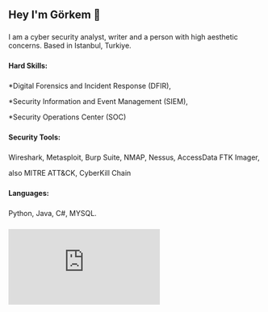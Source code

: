 <h2 align="left">Hey I'm Görkem 👋</h2>

###

<p align="left"> I am a cyber security analyst, writer and a person with high aesthetic concerns. Based in Istanbul, Turkiye. </p>

###

<h4 align="left">Hard Skills: </h4>

###

<p> *Digital Forensics and Incident Response (DFIR), </p>
<p> *Security Information and Event Management (SIEM), </p>
<p> *Security Operations Center (SOC) </p>

###

<h4 align="left"> Security Tools: </h4>

###

<p> Wireshark, Metasploit, Burp Suite, NMAP, Nessus, AccessData FTK Imager, </p>
<p> also MITRE ATT&CK, CyberKill Chain </p>

###


<h4 align="left">Languages: </h4>

###

Python, Java, C#, MYSQL.

###

<iframe src="https://tryhackme.com/api/v2/badges/public-profile?userPublicId=3700751" style='border:none;' ></iframe>
